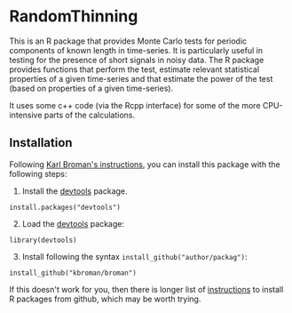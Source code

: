 # RandomThinning

This is an R package that provides Monte Carlo tests for periodic components of known length in time-series. It is particularly useful in testing for the presence of short signals in noisy data. The R package provides functions that perform the test, estimate relevant statistical properties of a given time-series and that estimate the power of the test (based on properties of a given time-series).

It uses some c++ code (via the Rcpp interface) for some of the more CPU-intensive parts of the calculations. 

## Installation

Following [Karl Broman's instructions](http://kbroman.org/pkg_primer/pages/github.html), you can install this package with the following steps:

1. Install the [devtools](https://cran.r-project.org/web/packages/devtools/) package. 

```
install.packages("devtools")
```

2. Load the [devtools](https://cran.r-project.org/web/packages/devtools/) package:

```
library(devtools)
```

3. Install following the syntax `install_github("author/packag")`:

```
install_github("kbroman/broman")
```

If this doesn't work for you, then there is longer list of [instructions](https://cran.r-project.org/web/packages/githubinstall/vignettes/githubinstall.html) to install R packages from github, which may be worth trying.
